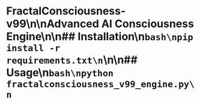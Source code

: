 # FractalConsciousness-v99\n\nAdvanced AI Consciousness Engine\n\n## Installation\n```bash\npip install -r requirements.txt\n```\n\n## Usage\n```bash\npython fractalconsciousness_v99_engine.py\n```